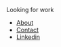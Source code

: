 Looking for work

- [About](/about)
- [Contact](mailto:matthewcantor06@gmail.com)
- [Linkedin](https://www.linkedin.com/in/matthew-cantor-12a786334)
